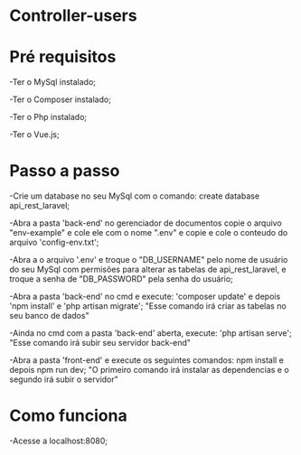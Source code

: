 # Controller-users

# Pré requisitos

-Ter o MySql instalado;

-Ter o Composer instalado;

-Ter o Php instalado;

-Ter o Vue.js;

# Passo a passo

-Crie um database no seu MySql com o comando: create database api_rest_laravel;

-Abra a pasta 'back-end' no gerenciador de documentos copie o arquivo "env-example" e cole ele com o nome ".env" e copie e cole o conteudo do arquivo 'config-env.txt';

-Abra a o arquivo '.env' e troque o "DB_USERNAME" pelo nome de usuário do seu MySql com permisões para alterar as tabelas de api_rest_laravel, e troque a senha de "DB_PASSWORD" pela senha do usuário;

-Abra a pasta 'back-end' no cmd e execute: 'composer update' e depois 'npm install' e 'php artisan migrate'; "Esse comando irá criar as tabelas no seu banco de dados"

-Ainda no cmd com a pasta 'back-end' aberta, execute: 'php artisan serve'; "Esse comando irá subir seu servidor back-end"

-Abra a pasta 'front-end' e execute os seguintes comandos: npm install e depois npm run dev; "O primeiro comando irá instalar as dependencias e o segundo irá subir o servidor"

# Como funciona

-Acesse a localhost:8080;
